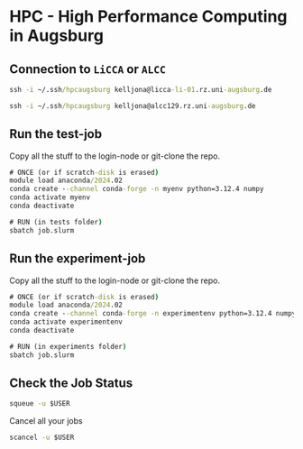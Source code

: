 # HPC - High Performance Computing in Augsburg

## Connection to `LiCCA` or `ALCC`

```cmd
ssh -i ~/.ssh/hpcaugsburg kelljona@licca-li-01.rz.uni-augsburg.de

ssh -i ~/.ssh/hpcaugsburg kelljona@alcc129.rz.uni-augsburg.de
```

## Run the test-job

Copy all the stuff to the login-node or git-clone the repo.

```cmd
# ONCE (or if scratch-disk is erased)
module load anaconda/2024.02
conda create --channel conda-forge -n myenv python=3.12.4 numpy
conda activate myenv
conda deactivate

# RUN (in tests folder)
sbatch job.slurm
```

## Run the experiment-job

Copy all the stuff to the login-node or git-clone the repo.

```cmd
# ONCE (or if scratch-disk is erased)
module load anaconda/2024.02
conda create --channel conda-forge -n experimentenv python=3.12.4 numpy
conda activate experimentenv
conda deactivate

# RUN (in experiments folder)
sbatch job.slurm
```

## Check the Job Status

```cmd
squeue -u $USER
```

Cancel all your jobs

```cmd
scancel -u $USER
```
